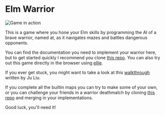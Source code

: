 # Elm Warrior

![Game in action](https://github.com/robinheghan/elm-warrior/blob/master/screen.png?raw=true)

This is a game where you hone your Elm skills by programming the AI of a brave warrior, named at, as it navigates mazes and battles dangerous opponents. 

You can find the documentation you need to implement your warrior here, but to get started quickly I recommend you clone [this repo](https://github.com/robinheghan/elm-warrior-starter). You can also try out this game directly in the browser using [ellie](https://ellie-app.com/989KZm4BrVMa1).

If you ever get stuck, you might want to take a look at this [walkthrough](https://juliu.is/elm-warrior-walkthrough/) written by Ju Liu.

If you complete all the builtin maps you can try to make some of your own, or you can challenge your friends in a warrior deathmatch by cloning [this repo](https://github.com/robinheghan/elm-warrior-multiplayer) and merging in your implementations.

Good luck, you'll need it!
